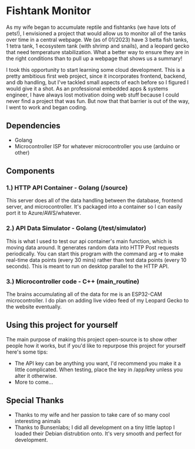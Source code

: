 # Fishtank Monitor
As my wife began to accumulate reptile and fishtanks (we have lots of pets!), I envisioned a project that would allow us to monitor all of the tanks over time in a central webpage. We (as of 01/2023) have 3 betta fish tanks, 1 tetra tank, 1 ecosystem tank (with shrimp and snails), and a leopard gecko that need temperature stabilization. What a better way to ensure they are in the right conditions than to pull up a webpage that shows us a summary!

I took this opportunity to start learning some cloud development. This is a pretty ambitious first web project, since it incorporates frontend, backend, and db handling, but I've tackled small aspects of each before so I figured I would give it a shot. As an professional embedded apps & systems engineer, I have always lost motivation doing web stuff because I could never find a project that was fun. But now that that barrier is out of the way, I went to work and began coding.

## Dependencies
- Golang 
- Microcontroller ISP for whatever microcontroller you use (arduino or other)

## Components
### 1.) HTTP API Container - Golang (/source)
This server does all of the data handling between the database, frontend server, and microcontroller. It's packaged into a container so I can easily port it to Azure/AWS/whatever. 

### 2.) API Data Simulator - Golang (/test/simulator)
This is what I used to test our api container's main function, which is moving data around. It generates random data into HTTP Post requests periodically. You can start this program with the command arg **-r** to make real-time data points (every 30 mins) rather than test data points (every 10 seconds). This is meant to run on desktop parallel to the HTTP API.

### 3.) Microcontroller code - C++ (main\_routine)
The brains accumulating all of the data for me is an ESP32-CAM microcontroller. I do plan on adding live video feed of my Leopard Gecko to the website eventually. 

## Using this project for yourself
The main purpose of making this project open-source is to show other people how it works, but if you'd like to repurpose this project for yourself here's some tips:

- The API key can be anything you want, I'd recommend you make it a little complicated. When testing, place the key in /app/key unless you alter it otherwise. 
- More to come...

## Special Thanks
- Thanks to my wife and her passion to take care of so many cool interesting animals 
- Thanks to Bunsenlabs; I did all development on a tiny little laptop I loaded their Debian distrubtion onto. It's very smooth and perfect for development.

